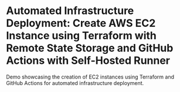 # Automated Infrastructure Deployment: Create AWS EC2 Instance using Terraform with Remote State Storage and GitHub Actions with Self-Hosted Runner 
Demo showcasing the creation of EC2 instances using Terraform and GitHub Actions for automated infrastructure deployment.
